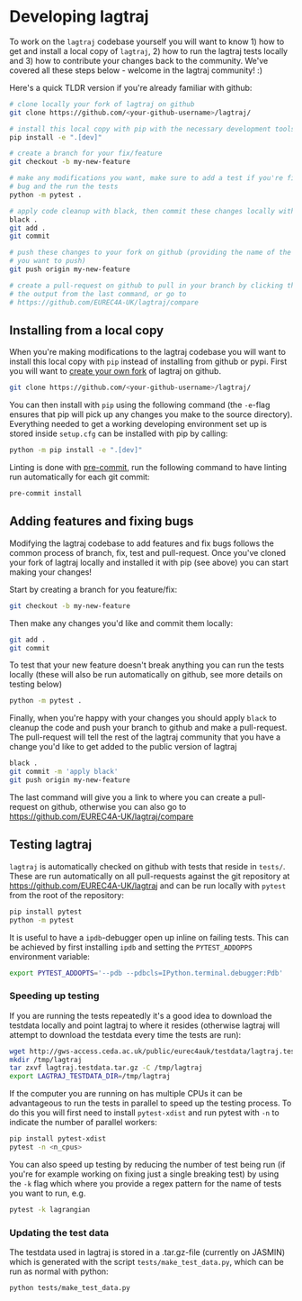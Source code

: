 # Developing lagtraj

To work on the `lagtraj` codebase yourself you will want to know 1) how to get
and install a local copy of `lagtraj`, 2) how to run the lagtraj tests locally
and 3) how to contribute your changes back to the community. We've covered all
these steps below - welcome in the lagtraj community! :)

Here's a quick TLDR version if you're already familiar with github:

```bash
# clone locally your fork of lagtraj on github
git clone https://github.com/<your-github-username>/lagtraj/

# install this local copy with pip with the necessary development tools
pip install -e ".[dev]"

# create a branch for your fix/feature
git checkout -b my-new-feature

# make any modifications you want, make sure to add a test if you're fixing a
# bug and the run the tests
python -m pytest .

# apply code cleanup with black, then commit these changes locally with git
black .
git add .
git commit

# push these changes to your fork on github (providing the name of the branch
# you want to push)
git push origin my-new-feature

# create a pull-request on github to pull in your branch by clicking the link
# the output from the last command, or go to
# https://github.com/EUREC4A-UK/lagtraj/compare
```

## Installing from a local copy

When you're making modifications to the lagtraj codebase you will want to
install this local copy with `pip` instead of installing from github or pypi.
First you will want to [create your own fork]() of lagtraj on github.

```bash
git clone https://github.com/<your-github-username>/lagtraj/
```

You can then install with `pip` using the following command (the `-e`-flag
ensures that pip will pick up any changes you make to the source directory).
Everything needed to get a working developing environment set up is stored
inside `setup.cfg` can be installed with pip by calling:

```bash
python -m pip install -e ".[dev]"
```

Linting is done with [pre-commit](https://pre-commit.com/), run the following
command to have linting run automatically for each git commit:

```bash
pre-commit install
```

## Adding features and fixing bugs

Modifying the lagtraj codebase to add features and fix bugs follows the
common process of branch, fix, test and pull-request. Once you've cloned your
fork of lagtraj locally and installed it with pip (see above) you can start
making your changes!

Start by creating a branch for you feature/fix:

```bash
git checkout -b my-new-feature
```

Then make any changes you'd like and commit them locally:

```bash
git add .
git commit
```

To test that your new feature doesn't break anything you can run the tests
locally (these will also be run automatically on github, see more details on
testing below)

```bash
python -m pytest .
```

Finally, when you're happy with your changes you should apply `black` to
cleanup the code and push your branch to github and make a pull-request. The
pull-request will tell the rest of the lagtraj community that you have a change
you'd like to get added to the public version of lagtraj

```bash
black .
git commit -m 'apply black'
git push origin my-new-feature
```

The last command will give you a link to where you can create a pull-request on
github, otherwise you can also go to
https://github.com/EUREC4A-UK/lagtraj/compare


## Testing lagtraj

`lagtraj` is automatically checked on github with tests that reside in `tests/`.
These are run automatically on all pull-requests against the git
repository at https://github.com/EUREC4A-UK/lagtraj and can be run locally
with `pytest` from the root of the repository:

```bash
pip install pytest
python -m pytest
```

It is useful to have a `ipdb`-debugger open up inline on failing
tests. This can be achieved by first installing `ipdb` and setting the
`PYTEST_ADDOPPS` environment variable:

```bash
export PYTEST_ADDOPTS='--pdb --pdbcls=IPython.terminal.debugger:Pdb'
```

### Speeding up testing

If you are running the tests repeatedly it's a good idea to download the
testdata locally and point lagtraj to where it resides (otherwise lagtraj will
attempt to download the testdata every time the tests are run):

```bash
wget http://gws-access.ceda.ac.uk/public/eurec4auk/testdata/lagtraj.testdata.tar.gz
mkdir /tmp/lagtraj
tar zxvf lagtraj.testdata.tar.gz -C /tmp/lagtraj
export LAGTRAJ_TESTDATA_DIR=/tmp/lagtraj
```

If the computer you are running on has multiple CPUs it can be advantageous to
run the tests in parallel to speed up the testing process. To do this you will
first need to install `pytest-xdist` and run pytest with `-n` to indicate the
number of parallel workers:

```bash
pip install pytest-xdist
pytest -n <n_cpus>
```

You can also speed up testing by reducing the number of test being run (if
you're for example working on fixing just a single breaking test) by using the
`-k` flag which where you provide a regex pattern for the name of tests you
want to run, e.g.

```bash
pytest -k lagrangian
```

### Updating the test data

The testdata used in lagtraj is stored in a .tar.gz-file (currently on JASMIN)
which is generated with the script `tests/make_test_data.py`, which can be run
as normal with python:

```bash
python tests/make_test_data.py
```
